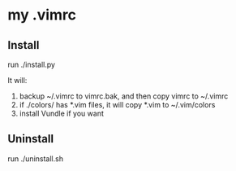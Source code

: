 # my .vimrc
## Install
run ./install.py

It will: 

1. backup ~/.vimrc to vimrc.bak, and then copy vimrc to ~/.vimrc
2. if ./colors/ has *.vim files, it will copy *.vim to ~/.vim/colors
3. install Vundle if you want

## Uninstall
run ./uninstall.sh


